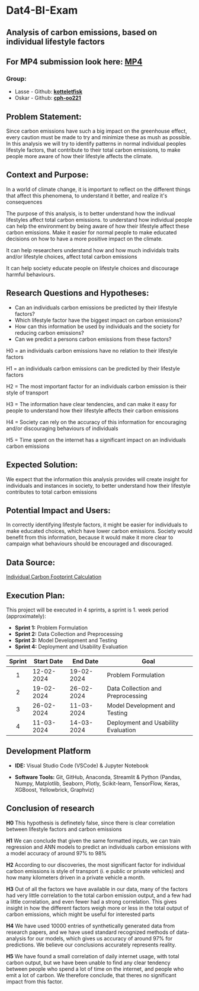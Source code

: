 # Dat4-BI-Exam

## Analysis of carbon emissions, based on individual lifestyle factors

## For MP4 submission look here: [MP4](./Main.ipynb)

### Group:

- Lasse - Github: **[kotteletfisk](https://github.com/kotteletfisk)**
- Oskar - Github: **[cph-oo221](https://github.com/cph-oo221)**

## Problem Statement:

Since carbon emissions have such a big impact on the greenhouse effect, every caution must be made to try and minimize these as mush as possible.
In this analysis we will try to identify patterns in normal individual peoples lifestyle factors, that contribute to their total carbon emissions, to make people more aware of how their lifestyle affects the climate.

## Context and Purpose:

In a world of climate change, it is important to reflect on the different things that affect this phenomena,
to understand it better, and realize it's consequences

The purpose of this analysis, is to better understand how the indivual lifestyles affect total
carbon emissions.
to understand how individual people can help the environment by being aware of how their lifestyle
affect these carbon emissions.
Make it easier for normal people to make educated decisions on how to have a more positive impact on the climate.

It can help researchers understand how and how much individals traits and/or lifestyle choices, affect total carbon
emissions

It can help society educate people on lifestyle choices and discourage harmful behaviours.

## Research Questions and Hypotheses:

- Can an individuals carbon emissions be predicted by their lifestyle factors?
- Which lifestyle factor have the biggest impact on carbon emissions?
- How can this information be used by individuals and the society for reducing carbon emissions?
- Can we predict a persons carbon emissions from these factors?

H0 = an individuals carbon emissions have no relation to their lifestyle factors

H1 = an individuals carbon emissions can be predicted by their lifestyle factors

H2 = The most important factor for an individuals carbon emission is their style of transport

H3 = The information have clear tendencies, and can make it easy for people to understand how their lifestyle
affects their carbon emissions

H4 = Society can rely on the accuracy of this information for encouraging and/or discouraging behaviours of
individuals

H5 = Time spent on the internet has a significant impact on an individuals carbon emissions

## Expected Solution:

We expect that the information this analysis provides will create insight for individuals and instances in society,
to better understand how their lifestyle contributes to total carbon emissions

## Potential Impact and Users:

In correctly identifying lifestyle factors, it might be easier for individuals to make educated choices, which have lower carbon emissions.
Society would benefit from this information, because it would make it more clear to campaign what behaviours should be encouraged and discouraged.

## Data Source:

[Individual Carbon Footprint Calculation](https://www.kaggle.com/datasets/dumanmesut/individual-carbon-footprint-calculation)

## Execution Plan:

This project will be executed in 4 sprints, a sprint is 1. week period (approximately):

- **Sprint 1:** Problem Formulation
- **Sprint 2:** Data Collection and Preprocessing
- **Sprint 3:** Model Development and Testing
- **Sprint 4:** Deployment and Usability Evaluation

| Sprint | Start Date | End Date   | Goal                                |
| :----: | ---------- | ---------- | ----------------------------------- |
|   1    | 12-02-2024 | 19-02-2024 | Problem Formulation                 |
|   2    | 19-02-2024 | 26-02-2024 | Data Collection and Preprocessing   |
|   3    | 26-02-2024 | 11-03-2024 | Model Development and Testing       |
|   4    | 11-03-2024 | 14-03-2024 | Deployment and Usability Evaluation |

## Development Platform

- **IDE:** Visual Studio Code (VSCode) & Jupyter Notebook

- **Software Tools:** Git, GitHub, Anaconda, Streamlit & Python (Pandas, Numpy, Matplotlib, Seaborn, Plotly, Scikit-learn, TensorFlow, Keras, XGBoost, Yellowbrick, Graphviz)

## Conclusion of research

**H0**
This hypothesis is definetely false, since there is clear correlation between lifestyle factors and carbon emissions

**H1**
We can conclude that given the same formatted inputs, we can train regression and ANN models to predict an individuals carbon emissions
with a model accuracy of around 97% to 98%

**H2**
According to our discoveries, the most significant factor
for individual carbon emissions is style of transport (i. e public or private vehicles) and how many kilometers driven in a private vehicle a month. 

**H3**
Out of all the factors we have available in our data, many of the factors had very little correlation to the total carbon emission output, and a few had a little correlation, and even fewer had a strong correlation.
This gives insight in how the different factors weigh more or less in the total output of carbon emissions, which might be useful for interested parts

**H4**
We have used 10000 entries of synthetically generated data from research papers, and we have used standard recognized methods of data-analysis for our models, which gives us accuracy of around 97% for predictions. We believe our conclusions accurately represents reality.

**H5**
We have found a small correlation of daily internet usage, with total carbon output, but we have been unable to find any clear tendency between people who spend a lot of time on the internet, and people who emit a lot of carbon. We therefore conclude, that theres no significant impact from this factor.